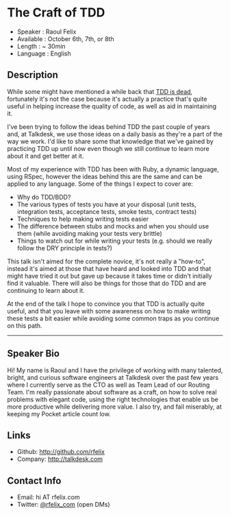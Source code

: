 The Craft of TDD
================

* Speaker   : Raoul Felix
* Available : October 6th,  7th, or 8th
* Length    : ~ 30min
* Language  : English

Description
-----------

While some might have mentioned a while back that
[TDD is dead](http://martinfowler.com/articles/is-tdd-dead/), fortunately it's
not the case because it's actually a practice that's quite useful in helping
increase the quality of code, as well as aid in maintaining it.

I've been trying to follow the ideas behind TDD the past couple of years and, at
Talkdesk, we use those ideas on a daily basis as they're a part of the way we
work. I'd like to share some that knowledge that we've gained by practicing TDD
up until now even though we still continue to learn more about it and get better
at it.

Most of my experience with TDD has been with Ruby, a dynamic language, using
RSpec, however the ideas behind this are the same and can be applied to any
language. Some of the things I expect to cover are:

- Why do TDD/BDD?
- The various types of tests you have at your disposal (unit tests, integration
  tests, acceptance tests, smoke tests, contract tests)
- Techniques to help making writing tests easier
- The difference between stubs and mocks and when you should use them (while
  avoiding making your tests very brittle)
- Things to watch out for while writing your tests (e.g. should we really follow
  the DRY principle in tests?)

This talk isn't aimed for the complete novice, it's not really a "how-to",
instead it's aimed at those that have heard and looked into TDD and that might
have tried it out but gave up because it takes time or didn't initially find it
valuable. There will also be things for those that do TDD and are continuing to
learn about it.

At the end of the talk I hope to convince you that TDD is actually quite useful,
and that you leave with some awareness on how to make writing these tests a bit
easier while avoiding some common traps as you continue on this path.

---------------

Speaker Bio
-----------

Hi! My name is Raoul and I have the privilege of working with many talented,
bright, and curious software engineers at Talkdesk over the past few years where
I currently serve as the CTO as well as Team Lead of our Routing Team. I'm
really passionate about software as a craft, on how to solve real problems with
elegant code, using the right technologies that enable us be more productive
while delivering more value. I also try, and fail miserably, at keeping my
Pocket article count low.

Links
-----

* Github: http://github.com/rfelix
* Company: http://talkdesk.com

Contact Info
------------

* Email: hi AT rfelix.com
* Twitter: [@rfelix_com](https://twitter.com/rfelix_com) (open DMs)
